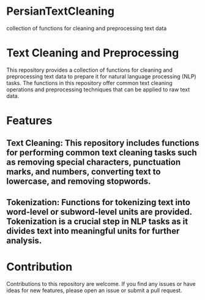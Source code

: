 # PersianTextCleaning
collection of functions for cleaning and preprocessing text data
# Text Cleaning and Preprocessing
This repository provides a collection of functions for cleaning and preprocessing text data to prepare it for natural language processing (NLP) tasks. The functions in this repository offer common text cleaning operations and preprocessing techniques that can be applied to raw text data.
# Features
## Text Cleaning: This repository includes functions for performing common text cleaning tasks such as removing special characters, punctuation marks, and numbers, converting text to lowercase, and removing stopwords.

## Tokenization: Functions for tokenizing text into word-level or subword-level units are provided. Tokenization is a crucial step in NLP tasks as it divides text into meaningful units for further analysis.
# Contribution
Contributions to this repository are welcome. If you find any issues or have ideas for new features, please open an issue or submit a pull request.
